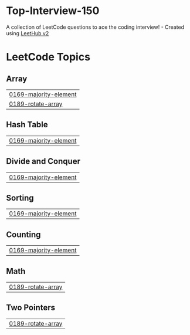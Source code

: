 # Top-Interview-150
A collection of LeetCode questions to ace the coding interview! - Created using [LeetHub v2](https://github.com/arunbhardwaj/LeetHub-2.0)

<!---LeetCode Topics Start-->
# LeetCode Topics
## Array
|  |
| ------- |
| [0169-majority-element](https://github.com/arshuroshan/Top-Interview-150/tree/master/0169-majority-element) |
| [0189-rotate-array](https://github.com/arshuroshan/Top-Interview-150/tree/master/0189-rotate-array) |
## Hash Table
|  |
| ------- |
| [0169-majority-element](https://github.com/arshuroshan/Top-Interview-150/tree/master/0169-majority-element) |
## Divide and Conquer
|  |
| ------- |
| [0169-majority-element](https://github.com/arshuroshan/Top-Interview-150/tree/master/0169-majority-element) |
## Sorting
|  |
| ------- |
| [0169-majority-element](https://github.com/arshuroshan/Top-Interview-150/tree/master/0169-majority-element) |
## Counting
|  |
| ------- |
| [0169-majority-element](https://github.com/arshuroshan/Top-Interview-150/tree/master/0169-majority-element) |
## Math
|  |
| ------- |
| [0189-rotate-array](https://github.com/arshuroshan/Top-Interview-150/tree/master/0189-rotate-array) |
## Two Pointers
|  |
| ------- |
| [0189-rotate-array](https://github.com/arshuroshan/Top-Interview-150/tree/master/0189-rotate-array) |
<!---LeetCode Topics End-->